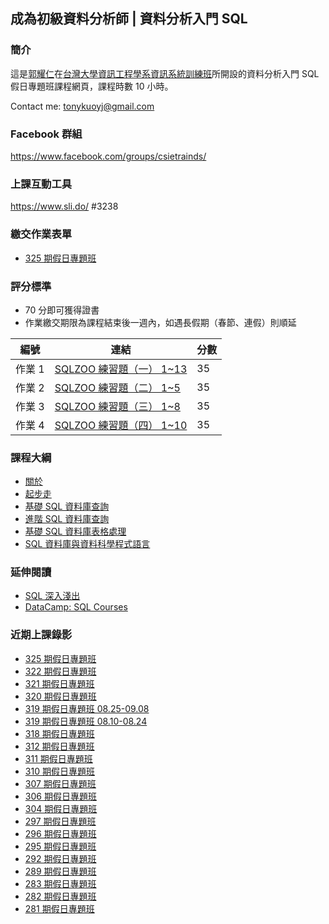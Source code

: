 ## 成為初級資料分析師 | 資料分析入門 SQL

### 簡介

這是[郭耀仁](https://www.facebook.com/yaojen.kuo.1)在[台灣大學資訊工程學系資訊系統訓練班](https://train.csie.ntu.edu.tw/train/)所開設的資料分析入門 SQL 假日專題班課程網頁，課程時數 10 小時。

Contact me: <tonykuoyj@gmail.com>

### Facebook 群組

<https://www.facebook.com/groups/csietrainds/>

### 上課互動工具

<https://www.sli.do/> #3238

### 繳交作業表單

- [325 期假日專題班](https://forms.gle/i1vX7EMwqiHs92eCA)

<!--

- [322 期假日專題班](https://forms.gle/mVAArtraFiwTuW7X8)
- [321 期假日專題班](https://forms.gle/d7UHENKNwV5ESuUi8)
- [320 期假日專題班](https://forms.gle/gi1KUebfeh5qvdq1A)
- [319 期假日專題班 08.25-09.08](https://forms.gle/ApdUYmKoeLQcCLos9)
- [319 期假日專題班 08.10-08.24](https://forms.gle/v6TRAtDQ23r38CVKA)
- [318 期假日專題班](https://forms.gle/i8RBd66JvqA2d6iZ6)
- [312 期假日專題班](https://forms.gle/qwxnfnpQQGRKmzcd9)
- [311 期假日專題班](https://forms.gle/1wvkbiPEqCwPKZa4A)
- [310 期假日專題班](https://forms.gle/Mbz9FFVoVfJZhGbz6)
- [307 期假日專題班](https://goo.gl/forms/YYPCYgBF8SmprI223)
- [306 期假日專題班](https://goo.gl/forms/vZjTVshMTb8OUQDB3)
- [304 期假日專題班](https://goo.gl/forms/ed1JMiJHqLBkizui1)

-->

### 評分標準

- 70 分即可獲得證書
- 作業繳交期限為課程結束後一週內，如遇長假期（春節、連假）則順延

|編號|連結|分數|
|---|----|---|
|作業 1|[SQLZOO 練習題（一） 1~13](https://sqlzoo.net/wiki/SELECT_from_WORLD_Tutorial)|35|
|作業 2|[SQLZOO 練習題（二） 1~5](https://sqlzoo.net/wiki/SELECT_within_SELECT_Tutorial)|35|
|作業 3|[SQLZOO 練習題（三） 1~8](https://sqlzoo.net/wiki/SUM_and_COUNT)|35|
|作業 4|[SQLZOO 練習題（四） 1~10](https://sqlzoo.net/wiki/More_JOIN_operations)|35|

<!---
|作業 5(Paid)|[Intro to SQL for Data Science](http://datacamp.com/courses/intro-to-sql-for-data-science?tap_a=5644-dce66f&tap_s=194899-1fb421)|70|
|作業 6(Paid)|[Joining Data in SQL](https://www.datacamp.com/courses/joining-data-in-postgresql?tap_a=5644-dce66f&tap_s=194899-1fb421)|70|
--->

### 課程大綱

- [關於](https://yaojenkuo.io/00-about.slides.html)
- [起步走](01-getting-started.slides.html)
- [基礎 SQL 資料庫查詢](02-basic-sql-queries.slides.html)
- [進階 SQL 資料庫查詢](03-advanced-sql-queries.slides.html)
- [基礎 SQL 資料庫表格處理](04-basic-CUD.slides.html)
- [SQL 資料庫與資料科學程式語言](05-bundling-sql-with-python-r.slides.html)

### 延伸閱讀

- [SQL 深入淺出](https://www.tenlong.com.tw/products/9789866840166)
- [DataCamp: SQL Courses](https://www.datacamp.com/courses/tech:sql?tap_a=5644-dce66f&tap_s=194899-1fb421&utm_medium=affiliate&utm_source=tonykuo)

### 近期上課錄影

- [325 期假日專題班](https://www.youtube.com/playlist?list=PLEq7iw5uOtuWirqPBcm1o-8tVeJnY98Kt)
- [322 期假日專題班](https://www.youtube.com/playlist?list=PLEq7iw5uOtuU0-Ls5PZOo3Vtts5unCGEu)
- [321 期假日專題班](https://www.youtube.com/playlist?list=PLEq7iw5uOtuUhIq8pRaHI4-k5N1DlvfEo)
- [320 期假日專題班](https://www.youtube.com/playlist?list=PLEq7iw5uOtuX1eb3gEdekyI57x8aPg38z)
- [319 期假日專題班 08.25-09.08](https://www.youtube.com/playlist?list=PLEq7iw5uOtuU2xv4C1i8BRvDY-2EpsIQ7)
- [319 期假日專題班 08.10-08.24](https://www.youtube.com/playlist?list=PLEq7iw5uOtuWPTAVsRU8GCmWpTfYB9Alv)
- [318 期假日專題班](https://www.youtube.com/playlist?list=PLEq7iw5uOtuW-eod7wIisXVGkjn1-Bbxa)
- [312 期假日專題班](https://www.youtube.com/playlist?list=PLEq7iw5uOtuVGhDhnELeF6pfu5P9xgeDV)
- [311 期假日專題班](https://www.youtube.com/playlist?list=PLEq7iw5uOtuU3AAqgvJuuLtoH1lzzzZ3Q)
- [310 期假日專題班](https://www.youtube.com/playlist?list=PLEq7iw5uOtuWKmW5Ct1Y9LIKj8szmFxqJ)
- [307 期假日專題班](https://www.youtube.com/playlist?list=PLEq7iw5uOtuXqBl6rRUKy5wxXbkx34YJ2)
- [306 期假日專題班](https://www.youtube.com/playlist?list=PLEq7iw5uOtuX_BaRr4XP-NK_KuDVDtRgp)
- [304 期假日專題班](https://www.youtube.com/playlist?list=PLEq7iw5uOtuWUc2L9OVp1zFnbNPk5T959)
- [297 期假日專題班](https://www.youtube.com/playlist?list=PLEq7iw5uOtuVSgTwTQHhJrieWL0KnQihq)
- [296 期假日專題班](https://www.youtube.com/playlist?list=PLEq7iw5uOtuWXOlIhArlyLzPgtUcGo-v4)
- [295 期假日專題班](https://www.youtube.com/playlist?list=PLEq7iw5uOtuW_FJ8CG1qfPVR6VgurRrTE)
- [292 期假日專題班](https://www.youtube.com/playlist?list=PLEq7iw5uOtuUG7fWiaqzjs8HIfoKkrPz9)
- [289 期假日專題班](https://www.youtube.com/playlist?list=PLEq7iw5uOtuXEWJm9TADaFDcInLmbc48K)
- [283 期假日專題班](https://www.youtube.com/playlist?list=PLEq7iw5uOtuX5pQmw0xGzsCmyIolwJGRk)
- [282 期假日專題班](https://www.youtube.com/playlist?list=PLEq7iw5uOtuUe-CQMzCK7us5_rRHgEhPe)
- [281 期假日專題班](https://www.youtube.com/playlist?list=PLEq7iw5uOtuW8Baw4NYZc6VjKBt7kySXH)